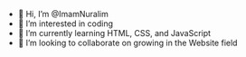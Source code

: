 - 👋 Hi, I’m @ImamNuralim
- 👀 I’m interested in coding
- 🌱 I’m currently learning HTML, CSS, and JavaScript
- 💞️ I’m looking to collaborate on growing in the Website field

<!---
ImamNuralim/ImamNuralim is a ✨ special ✨ repository because its `README.md` (this file) appears on your GitHub profile.
You can click the Preview link to take a look at your changes.
--->
